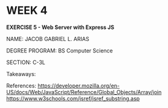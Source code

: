 # WEEK 4

**EXERCISE 5 - Web Server with Express JS**

NAME: JACOB GABRIEL L. ARIAS

DEGREE PROGRAM: BS Computer Science

SECTION: C-3L

Takeaways:


References:
    https://developer.mozilla.org/en-US/docs/Web/JavaScript/Reference/Global_Objects/Array/join
    https://www.w3schools.com/jsref/jsref_substring.asp


